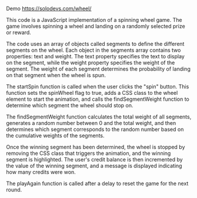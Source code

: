 Demo
https://solodevs.com/wheel/

This code is a JavaScript implementation of a spinning wheel game. The game involves spinning a wheel and landing on a randomly selected prize or reward.

The code uses an array of objects called segments to define the different segments on the wheel. Each object in the segments array contains two properties: text and weight. The text property specifies the text to display on the segment, while the weight property specifies the weight of the segment. The weight of each segment determines the probability of landing on that segment when the wheel is spun.

The startSpin function is called when the user clicks the "spin" button. This function sets the spinWheel flag to true, adds a CSS class to the wheel element to start the animation, and calls the findSegmentWeight function to determine which segment the wheel should stop on.

The findSegmentWeight function calculates the total weight of all segments, generates a random number between 0 and the total weight, and then determines which segment corresponds to the random number based on the cumulative weights of the segments.

Once the winning segment has been determined, the wheel is stopped by removing the CSS class that triggers the animation, and the winning segment is highlighted. The user's credit balance is then incremented by the value of the winning segment, and a message is displayed indicating how many credits were won.

The playAgain function is called after a delay to reset the game for the next round.